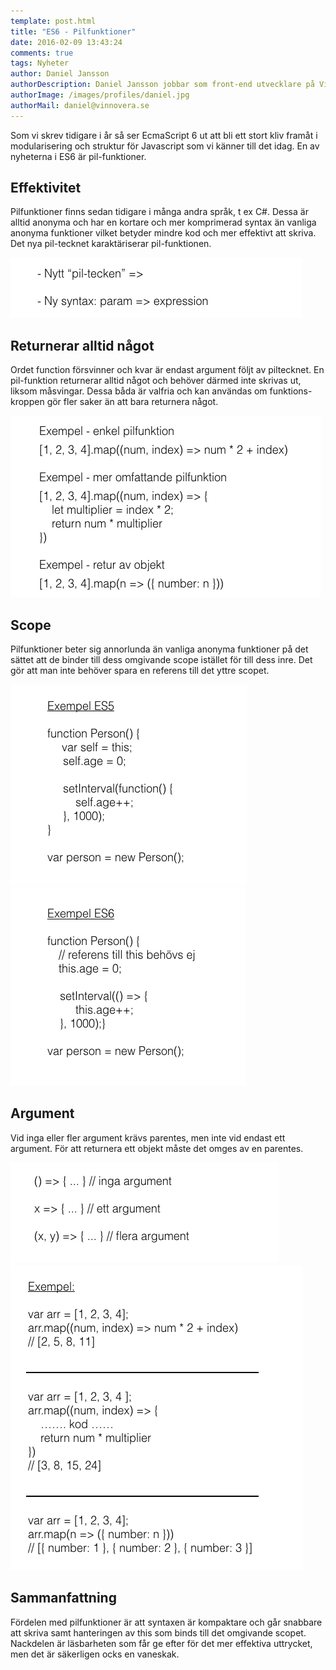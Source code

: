```yaml
---
template: post.html
title: "ES6 - Pilfunktioner"
date: 2016-02-09 13:43:24
comments: true
tags: Nyheter
author: Daniel Jansson
authorDescription: Daniel Jansson jobbar som front-end utvecklare på Vinnovera.
authorImage: /images/profiles/daniel.jpg
authorMail: daniel@vinnovera.se
---
```


Som vi skrev tidigare i år så ser EcmaScript 6 ut att bli ett stort kliv framåt i
modularisering och struktur för Javascript som vi känner till det idag. En av nyheterna
i ES6 är pil-funktioner.
<!--more-->

## Effektivitet
Pilfunktioner finns sedan tidigare i många andra språk, t ex C#. Dessa är alltid
anonyma och har en kortare och mer komprimerad syntax än vanliga anonyma funktioner
vilket betyder mindre kod och mer effektivt att skriva. Det nya pil-tecknet karaktäriserar
pil-funktionen.

![arrow-sign](/images/content/posts/es6-pilfunktioner/arrow-function1.png)

## Returnerar alltid något
Ordet function försvinner och kvar är endast argument följt av piltecknet.
En pil-funktion returnerar alltid något och behöver därmed inte skrivas ut,
liksom måsvingar. Dessa båda är valfria och kan användas om funktions-kroppen
gör fler saker än att bara returnera något.

![arrow-functions](/images/content/posts/es6-pilfunktioner/arrow-function2.png)


## Scope
Pilfunktioner beter sig annorlunda än vanliga anonyma funktioner på det sättet att 
de binder till dess omgivande scope istället för till dess inre. Det gör att man inte 
behöver spara en referens till det yttre scopet.

![scope](/images/content/posts/es6-pilfunktioner/arrow-function-scope1.png)
![scope](/images/content/posts/es6-pilfunktioner/arrow-function-scope2.png)


## Argument
Vid inga eller fler argument krävs parentes, men inte vid endast ett argument. För att
returnera ett objekt måste det omges av en parentes.

![arguments](/images/content/posts/es6-pilfunktioner/arrow-function-argument1.png)
![arguments](/images/content/posts/es6-pilfunktioner/arrow-function-argument2.png)


## Sammanfattning
Fördelen med pilfunktioner är att syntaxen är kompaktare och går snabbare att skriva
samt hanteringen av this som binds till det omgivande scopet. Nackdelen är läsbarheten
som får ge efter för det mer effektiva uttrycket, men det är säkerligen ocks en vaneskak.